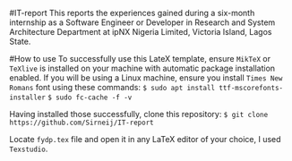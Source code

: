 #IT-report
This reports the experiences gained during a six-month internship as a Software Engineer or Developer in Research and System Architecture Department at ipNX Nigeria Limited, Victoria Island, Lagos State.

#How to use
To successfully use this LateX template, ensure ```MikTeX``` or ```TeXlive``` is installed on your machine with automatic package installation enabled. If you will be using a Linux machine, ensure you install ```Times New Romans``` font using these commands:
```$ sudo apt install ttf-mscorefonts-installer```
```$ sudo fc-cache -f -v```

Having installed those successfully, clone this repository:
```$ git clone https://github.com/Sirneij/IT-report```

Locate ```fydp.tex``` file and open it in any LaTeX editor of your choice, I used ```Texstudio```.
